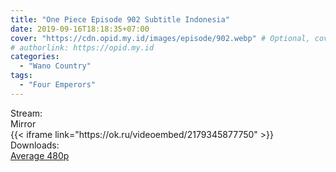 ```yaml
---
title: "One Piece Episode 902 Subtitle Indonesia"
date: 2019-09-16T18:18:35+07:00
cover: "https://cdn.opid.my.id/images/episode/902.webp" # Optional, cover
# authorlink: https://opid.my.id
categories:
  - "Wano Country"
tags:
  - "Four Emperors"
---
```

<div class="ui menu violet borderless inverted">
  <div class="header item active">
        Stream:
    </div>
  <a class="active item" data-tab="mirror">
    <i class="odnoklassniki icon"></i> Mirror
  </a>
</div>
<div class="ui bottom attached tab segment active" style="border:0 !important;" data-tab="mirror">
{{< iframe link="https://ok.ru/videoembed/2179345877750" >}}
</div>
<div class="ui menu violet borderless inverted">
  <div class="header item active">
        Downloads:
    </div>
  <a class="item nounderline" href="https://ouo.io/lRFKpL" target="_blank" rel="dofollow"><i class="google drive icon"></i>
    Average 480p</a>
</div>